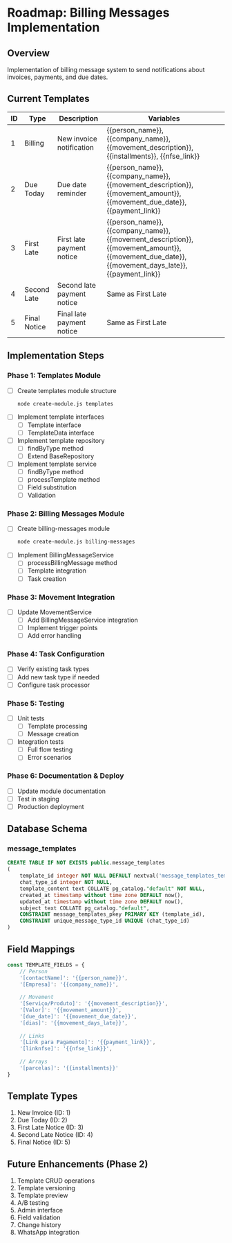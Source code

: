# Roadmap: Billing Messages Implementation

## Overview
Implementation of billing message system to send notifications about invoices, payments, and due dates.

## Current Templates
| ID | Type | Description | Variables |
|----|------|-------------|-----------|
| 1 | Billing | New invoice notification | {{person_name}}, {{company_name}}, {{movement_description}}, {{installments}}, {{nfse_link}} |
| 2 | Due Today | Due date reminder | {{person_name}}, {{company_name}}, {{movement_description}}, {{movement_amount}}, {{movement_due_date}}, {{payment_link}} |
| 3 | First Late | First late payment notice | {{person_name}}, {{company_name}}, {{movement_description}}, {{movement_amount}}, {{movement_due_date}}, {{movement_days_late}}, {{payment_link}} |
| 4 | Second Late | Second late payment notice | Same as First Late |
| 5 | Final Notice | Final late payment notice | Same as First Late |

## Implementation Steps

### Phase 1: Templates Module
- [ ] Create templates module structure
  ```bash
  node create-module.js templates
  ```
- [ ] Implement template interfaces
  - [ ] Template interface
  - [ ] TemplateData interface
- [ ] Implement template repository
  - [ ] findByType method
  - [ ] Extend BaseRepository
- [ ] Implement template service
  - [ ] findByType method
  - [ ] processTemplate method
  - [ ] Field substitution
  - [ ] Validation

### Phase 2: Billing Messages Module
- [ ] Create billing-messages module
  ```bash
  node create-module.js billing-messages
  ```
- [ ] Implement BillingMessageService
  - [ ] processBillingMessage method
  - [ ] Template integration
  - [ ] Task creation

### Phase 3: Movement Integration
- [ ] Update MovementService
  - [ ] Add BillingMessageService integration
  - [ ] Implement trigger points
  - [ ] Add error handling

### Phase 4: Task Configuration
- [ ] Verify existing task types
- [ ] Add new task type if needed
- [ ] Configure task processor

### Phase 5: Testing
- [ ] Unit tests
  - [ ] Template processing
  - [ ] Message creation
- [ ] Integration tests
  - [ ] Full flow testing
  - [ ] Error scenarios

### Phase 6: Documentation & Deploy
- [ ] Update module documentation
- [ ] Test in staging
- [ ] Production deployment

## Database Schema

### message_templates
```sql
CREATE TABLE IF NOT EXISTS public.message_templates
(
    template_id integer NOT NULL DEFAULT nextval('message_templates_template_id_seq'::regclass),
    chat_type_id integer NOT NULL,
    template_content text COLLATE pg_catalog."default" NOT NULL,
    created_at timestamp without time zone DEFAULT now(),
    updated_at timestamp without time zone DEFAULT now(),
    subject text COLLATE pg_catalog."default",
    CONSTRAINT message_templates_pkey PRIMARY KEY (template_id),
    CONSTRAINT unique_message_type_id UNIQUE (chat_type_id)
)
```

## Field Mappings
```javascript
const TEMPLATE_FIELDS = {
    // Person
    '[contactName]': '{{person_name}}',
    '[Empresa]': '{{company_name}}',
    
    // Movement
    '[Serviço/Produto]': '{{movement_description}}',
    '[Valor]': '{{movement_amount}}',
    '[due_date]': '{{movement_due_date}}',
    '[dias]': '{{movement_days_late}}',
    
    // Links
    '[Link para Pagamento]': '{{payment_link}}',
    '[linknfse]': '{{nfse_link}}',
    
    // Arrays
    '[parcelas]': '{{installments}}'
}
```

## Template Types
1. New Invoice (ID: 1)
2. Due Today (ID: 2)
3. First Late Notice (ID: 3)
4. Second Late Notice (ID: 4)
5. Final Notice (ID: 5)

## Future Enhancements (Phase 2)
1. Template CRUD operations
2. Template versioning
3. Template preview
4. A/B testing
5. Admin interface
6. Field validation
7. Change history
8. WhatsApp integration
